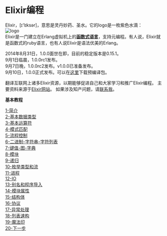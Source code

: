 Elixir编程
==========

Elixir，[ɪ'lɪksər]，意思是灵丹妙药、圣水。它的logo是一枚紫色水滴：<br />
![logo](http://elixir-lang.org/images/logo/logo.png)
<br/>
Elixir是一门建立在Erlang虚拟机上的[**函数式语言**](http://baike.baidu.com/view/3476448.htm?fr=aladdin)，支持元编程。有人说，Elixir就是函数式的ruby语言，也有人说Elixir是语法优美的Erlang。
<br/>

2014年8月31日，1.0.0面世在即，目前的稳定版本是0.15.1。<br/>
9月1日临晨，1.0.0rc1发布。<br/>
9月7日晚，1.0.0rc2发布。v1.0.0已准备发布。<br/>
9月10日，1.0.0正式发布。可以在[这里](https://github.com/elixir-lang/elixir/releases/)下载预编译包。


翻译互联网上诸多Elixir资源，以期能够促进自己和大家学习和推广Elixir编程。
主要资料来源于[Elixir网站](http://elixir-lang.com)。
如果涉及知产问题，请[联系我](mailto:eyaswoo@163.com)。<br/>

**基本教程**

[1-简介](../master/1-intro.md) <br/>
[2-基本数据类型](../master/2-basic-types.md) <br/>
[3-基本运算符](../master/3-basic-ops.md) <br/>
[4-模式匹配](../master/4-pattern-matching.md) <br/>
[5-流程控制](../master/5-case-cond-if.md) <br/>
[6-二进制-字符串-字符列表](../master/6-bin-str-charlist.md) <br/>
[7-键值-图-字典](../master/7-keywords-map-dict.md) <br/>
[8-模块](../master/8-modules.md) <br/>
[9-递归](../master/9-recursion.md) <br/>
[10-枚举类型和流](../master/10-enum-stream.md) <br/>
[11-进程](../master/11-process.md) <br/>
[12-IO](../master/12-io.md) <br/>
[13-别名和程序导入](../master/13-alias-req-imp.md) <br/>
[14-模块属性](../master/14-mod-attr.md) <br/>
[15-结构体](../master/15-structs.md) <br/>
[16-协议](../master/16-proto.md) <br/>
[17-异常处理](../master/17-try-catch.md) <br/>
[18-列表速构](../master/18-comprehensions.md) <br/>
[19-魔法印](../master/19-sigils.md) <br/>
[20-下一步](../master/20-next.md) <br/>
